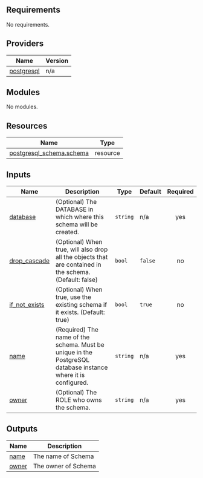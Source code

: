 <!-- BEGIN_TF_DOCS -->
## Requirements

No requirements.

## Providers

| Name | Version |
|------|---------|
| <a name="provider_postgresql"></a> [postgresql](#provider\_postgresql) | n/a |

## Modules

No modules.

## Resources

| Name | Type |
|------|------|
| [postgresql_schema.schema](https://registry.terraform.io/providers/hashicorp/postgresql/latest/docs/resources/schema) | resource |

## Inputs

| Name | Description | Type | Default | Required |
|------|-------------|------|---------|:--------:|
| <a name="input_database"></a> [database](#input\_database) | (Optional) The DATABASE in which where this schema will be created. | `string` | n/a | yes |
| <a name="input_drop_cascade"></a> [drop\_cascade](#input\_drop\_cascade) | (Optional) When true, will also drop all the objects that are contained in the schema. (Default: false) | `bool` | `false` | no |
| <a name="input_if_not_exists"></a> [if\_not\_exists](#input\_if\_not\_exists) | (Optional) When true, use the existing schema if it exists. (Default: true) | `bool` | `true` | no |
| <a name="input_name"></a> [name](#input\_name) | (Required) The name of the schema. Must be unique in the PostgreSQL database instance where it is configured. | `string` | n/a | yes |
| <a name="input_owner"></a> [owner](#input\_owner) | (Optional) The ROLE who owns the schema. | `string` | n/a | yes |

## Outputs

| Name | Description |
|------|-------------|
| <a name="output_name"></a> [name](#output\_name) | The name of Schema |
| <a name="output_owner"></a> [owner](#output\_owner) | The owner of Schema |
<!-- END_TF_DOCS -->